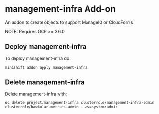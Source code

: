# management-infra Add-on
An addon to create objects to support ManageIQ or CloudForms

NOTE: Requires OCP >= 3.6.0

## Deploy management-infra
To deploy management-infra do:

```
minishift addon apply management-infra
```

## Delete management-infra
Delete management-infra with:

```
oc delete project/management-infra clusterrole/management-infra-admin clusterrole/hawkular-metrics-admin --as=system:admin
```
